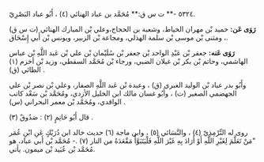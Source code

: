 ٥٣٢٤ -** ت س ق:** مُحَمَّد بن عباد الهنائي (٤) ، أَبُو عباد البَصْرِيّ.

**رَوَى عَن:** حميد بْن مهران الخياط، وشعبة بن الحجاج،وعلي بْن المبارك الهنائي (ت س ق) ، ومثنى بْن موسى بْن سلمة الهذلي، ومجاعة بْن الزبير، ويونس بْن أَبي إِسْحَاق.

**رَوَى عَنه:** جعفر بْن عَبْدِ الواحد بْن جعفر بْن سُلَيْمان بْن علي بْن عَبد اللَّهِ بْن عباس الهاشمي، وحاتم بْن بكر بْن غيلان الضبي، ورجاء بْن مُحَمَّد السقطي، وزيد بْن أخزم (١) الطائي (ق) .

وأَبُو بدر عباد بْن الوليد الغبري (ق) ، وعبدة بْن عَبد اللَّهِ الصفار، وعلي بْن نصر بْن علي الجهضمي الصغير (ت) ، وأَبُو غسان مالك ابن الخليل الأزدي، ومُحَمَّد بْن سَعْد كاتب الواقدي، ومُحَمَّد بْن معمر البحراني (س) .

قال أَبُو حَاتِمٍ (٢) : صَدُوقٌ (٣) .

روى له التِّرْمِذِيّ (٤) ، والنَّسَائي (٥) ، وابن ماجة (٦) حديث خالد ابن دُرَيْكٍ عَنِ ابْنِ عُمَر "مَنْ تَعَلَّمَ لِغَيْرِ اللَّهِ أَوْ أَرَادَ بِهِ غَيْرَ اللَّهِ فَلْيَتَبَوَّأْ مَقْعَدَهُ من النار (٧) .- مُحَمَّد بْن أَبي عباد، هو مُحَمَّد بْن عُبَيد بْن ميمون. يأتي.